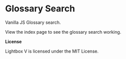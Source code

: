 # Glossary Search

Vanilla JS Glossary search.

View the index page to see the glossary search working.

**License**

Lightbox V is licensed under the MIT License.
